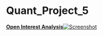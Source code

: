 # Quant_Project_5
 
[**Open Interest Analysis**![Screenshot](https://raw.githubusercontent.com/algorithm-visualizer/algorithm-visualizer/master/branding/screenshot.png)](https://algorithm-visualizer.org/)
